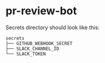 # pr-review-bot

Secrets directory should look like this:

```
secrets
├── GITHUB_WEBHOOK_SECRET
├── SLACK_CHANNEL_ID
└── SLACK_TOKEN
```

